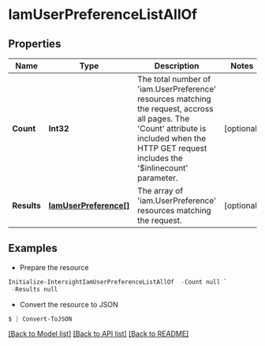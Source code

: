 # IamUserPreferenceListAllOf
## Properties

Name | Type | Description | Notes
------------ | ------------- | ------------- | -------------
**Count** | **Int32** | The total number of &#39;iam.UserPreference&#39; resources matching the request, accross all pages. The &#39;Count&#39; attribute is included when the HTTP GET request includes the &#39;$inlinecount&#39; parameter. | [optional] 
**Results** | [**IamUserPreference[]**](IamUserPreference.md) | The array of &#39;iam.UserPreference&#39; resources matching the request. | [optional] 

## Examples

- Prepare the resource
```powershell
Initialize-IntersightIamUserPreferenceListAllOf  -Count null `
 -Results null
```

- Convert the resource to JSON
```powershell
$ | Convert-ToJSON
```

[[Back to Model list]](../README.md#documentation-for-models) [[Back to API list]](../README.md#documentation-for-api-endpoints) [[Back to README]](../README.md)

